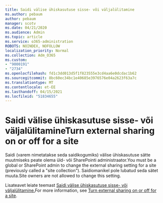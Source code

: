 ```yaml
---
title: Saidi välise ühiskasutuse sisse- või väljalülitamine
ms.author: pebaum
author: pebaum
manager: scotv
ms.date: 04/21/2020
ms.audience: Admin
ms.topic: article
ms.service: o365-administration
ROBOTS: NOINDEX, NOFOLLOW
localization_priority: Normal
ms.collection: Adm_O365
ms.custom:
- "9000191"
- "2734"
ms.openlocfilehash: fd1c3dd013d5f1f823555e3cd4aa6e0dcdac1b62
ms.sourcegitcommit: 8bc60ec34bc1e40685e3976576e04a2623f63a7c
ms.translationtype: MT
ms.contentlocale: et-EE
ms.lasthandoff: 04/15/2021
ms.locfileid: "51834655"
---
```

# <a name="turn-external-sharing-on-or-off-for-a-site"></a><span data-ttu-id="d40dc-102">Saidi välise ühiskasutuse sisse- või väljalülitamine</span><span class="sxs-lookup"><span data-stu-id="d40dc-102">Turn external sharing on or off for a site</span></span>

<span data-ttu-id="d40dc-103">Saidi (varem nimetatakse seda saidikogumiks) välise ühiskasutuse sätte muutmiseks peate olema üld- või SharePointi administraator.</span><span class="sxs-lookup"><span data-stu-id="d40dc-103">You must be a global or SharePoint admin to change the external sharing setting for a site (previously called a "site collection").</span></span> <span data-ttu-id="d40dc-104">Saidiomanikel pole lubatud seda sätet muuta.</span><span class="sxs-lookup"><span data-stu-id="d40dc-104">Site owners are not allowed to change this setting.</span></span> 

<span data-ttu-id="d40dc-105">Lisateavet leiate teemast [Saidi välise ühiskasutuse sisse- või väljalülitamine.](https://docs.microsoft.com/sharepoint/change-external-sharing-site)</span><span class="sxs-lookup"><span data-stu-id="d40dc-105">For more information, see [Turn external sharing on or off for a site](https://docs.microsoft.com/sharepoint/change-external-sharing-site).</span></span>
